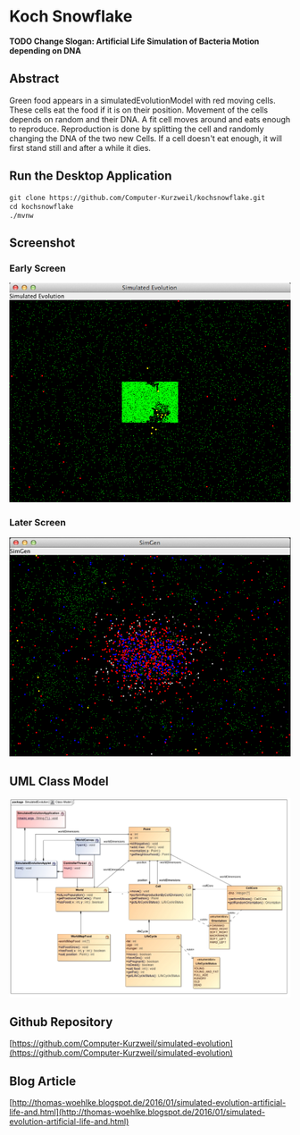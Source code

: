 # Koch Snowflake

**TODO Change Slogan: Artificial Life Simulation of Bacteria Motion depending on DNA**

## Abstract
Green food appears in a simulatedEvolutionModel with red moving cells. These cells eat the food if it is on their position.
Movement of the cells depends on random and their DNA. A fit cell moves around and eats enough to reproduce.
Reproduction is done by splitting the cell and randomly changing the DNA of the two new Cells.
If a cell doesn't eat enough, it will first stand still and after a while it dies.


## Run the Desktop Application
```
git clone https://github.com/Computer-Kurzweil/kochsnowflake.git
cd kochsnowflake
./mvnw
```

## Screenshot
### Early Screen
![Early Screen](img/screen1.png)
### Later Screen
![Later Screen](img/screen2.png)


## UML Class Model
![UML Class Model](img/Class_Model.jpg)

## Github Repository
[https://github.com/Computer-Kurzweil/simulated-evolution](https://github.com/Computer-Kurzweil/simulated-evolution)

## Blog Article
[http://thomas-woehlke.blogspot.de/2016/01/simulated-evolution-artificial-life-and.html](http://thomas-woehlke.blogspot.de/2016/01/simulated-evolution-artificial-life-and.html)
